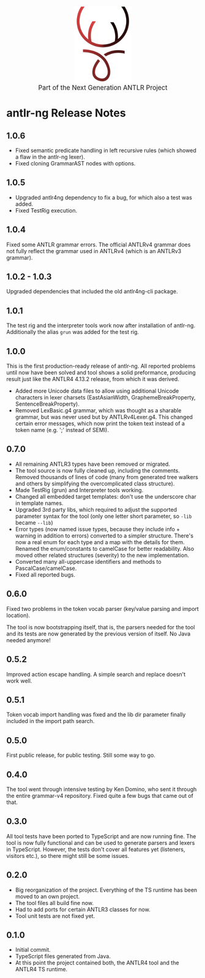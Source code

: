 <p align="center">
<img src="https://raw.githubusercontent.com/mike-lischke/mike-lischke/master/images/antlr-ng.svg" title="ANTLR Next Generation" alt="antlr-ng the parser generator" height="200"/><br/>
<label style="font-size: 120%">Part of the Next Generation ANTLR Project</label>
</p>

# antlr-ng Release Notes

## 1.0.6

- Fixed semantic predicate handling in left recursive rules (which showed a flaw in the antlr-ng lexer).
- Fixed cloning GrammarAST nodes with options.

## 1.0.5

- Upgraded antlr4ng dependency to fix a bug, for which also a test was added.
- Fixed TestRig execution.

## 1.0.4

Fixed some ANTLR grammar errors. The official ANTLRv4 grammar does not fully reflect the grammar used in ANTLRv4 (which is an ANTLRv3 grammar).

## 1.0.2 - 1.0.3

Upgraded dependencies that included the old antlr4ng-cli package.

## 1.0.1

The test rig and the interpreter tools work now after installation of antlr-ng. Additionally the alias `grun` was added for the test rig.

## 1.0.0

This is the first production-ready release of antlr-ng. All reported problems until now have been solved and tool shows a solid preformance, producing result just like the ANTLR4 4.13.2 release, from which it was derived.

- Added more Unicode data files to allow using additional Unicode characters in lexer charsets (EastAsianWidth, GraphemeBreakProperty, SentenceBreakProperty).
- Removed LexBasic.g4 grammar, which was thought as a sharable grammar, but was never used but by ANTLRv4Lexer.g4. This changed certain error messages, which now print the token text instead of a token name (e.g. ';' instead of SEMI).

## 0.7.0

- All remaining ANTLR3 types have been removed or migrated.
- The tool source is now fully cleaned up, including the comments. Removed thousands of lines of code (many from generated tree walkers and others by simplifying the overcomplicated class structure).
- Made TestRig (grun) and Interpreter tools working.
- Changed all embedded target templates: don't use the underscore char in template names.
- Upgraded 3rd party libs, which required to adjust the supported parameter syntax for the tool (only one letter short parameter, so `-lib` became `--lib`)
- Error types (now named issue types, because they include info + warning in addition to errors) converted to a simpler structure. There's now a real enum for each type and a map with the details for them. Renamed the enum/constants to camelCase for better readability. Also moved other related structures (severity) to the new implementation.
- Converted many all-uppercase identifiers and methods to PascalCase/camelCase.
- Fixed all reported bugs.

## 0.6.0

Fixed two problems in the token vocab parser (key/value parsing and import location).

The tool is now bootstrapping itself, that is, the parsers needed for the tool and its tests are now generated by the previous version of itself. No Java needed anymore!

## 0.5.2

Improved action escape handling. A simple search and replace doesn't work well.

## 0.5.1

Token vocab import handling was fixed and the lib dir parameter finally included in the import path search.

## 0.5.0

First public release, for public testing. Still some way to go.

## 0.4.0

The tool went through intensive testing by Ken Domino, who sent it through the entire grammar-v4 repository. Fixed quite a few bugs that came out of that.

## 0.3.0

All tool tests have been ported to TypeScript and are now running fine. The tool is now fully functional and can be used to generate parsers and lexers in TypeScript. However, the tests don't cover all features yet (listeners, visitors etc.), so there might still be some issues.

## 0.2.0

- Big reorganization of the project. Everything of the TS runtime has been moved to an own project.
- The tool files all build fine now.
- Had to add ports for certain ANTLR3 classes for now.
- Tool unit tests are not fixed yet.


## 0.1.0

- Initial commit.
- TypeScript files generated from Java.
- At this point the project contained both, the ANTLR4 tool and the ANTLR4 TS runtime.
